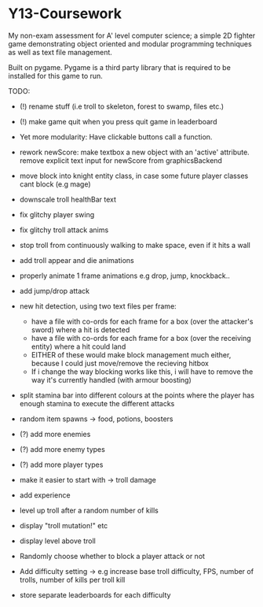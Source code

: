 # Y13-Coursework
My non-exam assessment for A' level computer science; a simple 2D fighter game demonstrating object oriented and modular programming techniques as well as text file management.

Built on pygame. Pygame is a third party library that is required to be installed for this game to run.







TODO:
- (!) rename stuff (i.e troll to skeleton, forest to swamp, files etc.)
- (!) make game quit when you press quit game in leaderboard

- Yet more modularity: Have clickable buttons call a function.
- rework newScore: make textbox a new object with an 'active' attribute. remove explicit text input for newScore from graphicsBackend
- move block into knight entity class, in case some future player classes cant block (e.g mage)
- downscale troll healthBar text
- fix glitchy player swing
- fix glitchy troll attack anims
- stop troll from continuously walking to make space, even if it hits a wall
- add troll appear and die animations
- properly animate 1 frame animations e.g drop, jump, knockback..
- add jump/drop attack
- new hit detection, using two text files per frame:
  - have a file with co-ords for each frame for a box (over the attacker's sword) where a hit is detected
  - have a file with co-ords for each frame for a box (over the receiving entity) where a hit could land
  - EITHER of these would make block management much either, because I could just move/remove the recieving hitbox
  - If i change the way blocking works like this, i will have to remove the way it's currently handled (with armour boosting)
- split stamina bar into different colours at the points where the player has enough stamina to execute the different attacks
- random item spawns
-> food, potions, boosters
- (?) add more enemies
- (?) add more enemy types
- (?) add more player types
- make it easier to start with -> troll damage
- add experience
- level up troll after a random number of kills
- display "troll mutation!" etc
- display level above troll
- Randomly choose whether to block a player attack or not
- Add difficulty setting -> e.g increase base troll difficulty, FPS, number of trolls, number of kills per troll kill
- store separate leaderboards for each difficulty
